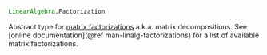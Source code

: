 ```julia
LinearAlgebra.Factorization
```

Abstract type for [matrix factorizations](https://en.wikipedia.org/wiki/Matrix_decomposition) a.k.a. matrix decompositions. See [online documentation](@ref man-linalg-factorizations) for a list of available matrix factorizations.
